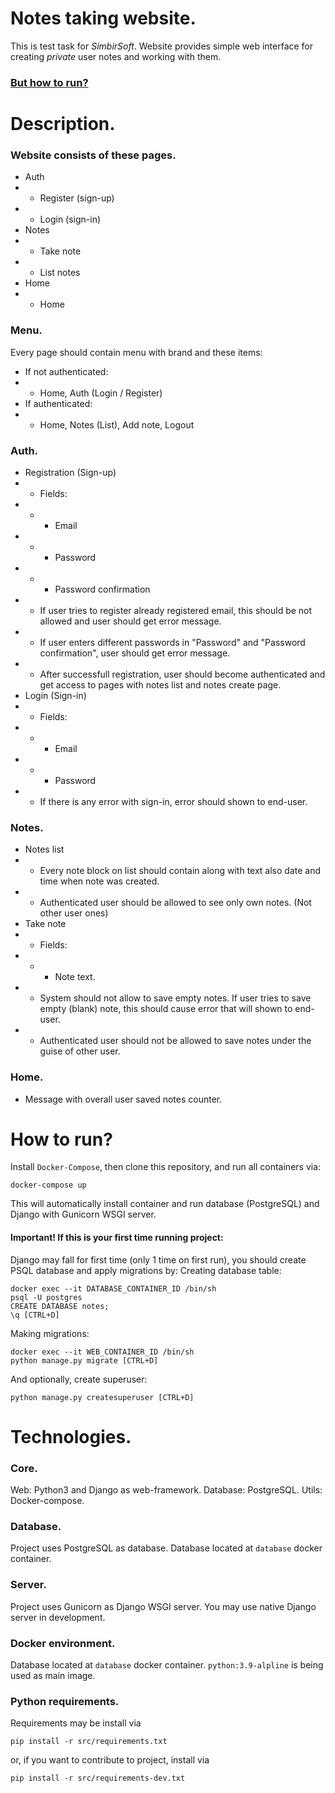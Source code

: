 # Notes taking website.
This is test task for *SimbirSoft*.
Website provides simple web interface for creating *private* user notes and working with them.
### [But how to run?](#how-to-run)

# Description.

### Website consists of these pages.
- Auth
- - Register (sign-up)
- - Login (sign-in)
- Notes
- - Take note
- - List notes
- Home
- - Home

### Menu.
Every page should contain menu with brand and these items:
- If not authenticated:
- - Home, Auth (Login / Register)
- If authenticated:
- - Home, Notes (List), Add note, Logout

### Auth.
- Registration (Sign-up)
- - Fields:
- - - Email
- - - Password
- - - Password confirmation
- - If user tries to register already registered email, this should be not allowed and user should get error message.
- - If user enters different passwords in "Password" and "Password confirmation", user should get error message.
- - After successfull registration, user should become authenticated and get access to pages with notes list and notes create page.
- Login (Sign-in)
- - Fields:
- - - Email
- - - Password
- - If there is any error with sign-in, error should shown to end-user.
### Notes.
- Notes list
- - Every note block on list should contain along with text also date and time when note was created.
- - Authenticated user should be allowed to see only own notes. (Not other user ones)
- Take note
- - Fields:
- - - Note text.
- - System should not allow to save empty notes. If user tries to save empty (blank) note, this should cause error that will shown to end-user.
- - Authenticated user should not be allowed to save notes under the guise of other user.
### Home.
- Message with overall user saved notes counter.


# How to run?
Install `Docker-Compose`, then clone this repository, and run all containers via:
```commandLine
docker-compose up
```
This will automatically install container and run database (PostgreSQL) and Django with Gunicorn WSGI server.
#### Important! If this is your first time running project:
Django may fall for first time (only 1 time on first run), you should create PSQL database and apply migrations by:
Creating database table:
```commandLine
docker exec --it DATABASE_CONTAINER_ID /bin/sh
psql -U postgres
CREATE DATABASE notes;
\q [CTRL+D]
```
Making migrations:
```commandLine
docker exec --it WEB_CONTAINER_ID /bin/sh
python manage.py migrate [CTRL+D]
```
And optionally, create superuser:
```commandLine
python manage.py createsuperuser [CTRL+D]
```

# Technologies.

### Core.
Web: Python3 and Django as web-framework.
Database: PostgreSQL.
Utils: Docker-compose.

### Database.
Project uses PostgreSQL as database. Database located at `database` docker container.

### Server.
Project uses Gunicorn as Django WSGI server.
You may use native Django server in development.

### Docker environment.
Database located at `database` docker container.
`python:3.9-alpline` is being used as main image.

### Python requirements.
Requirements may be install via
```commandLine
pip install -r src/requirements.txt
```
or, if you want to contribute to project, install via
```commandLine
pip install -r src/requirements-dev.txt
```
